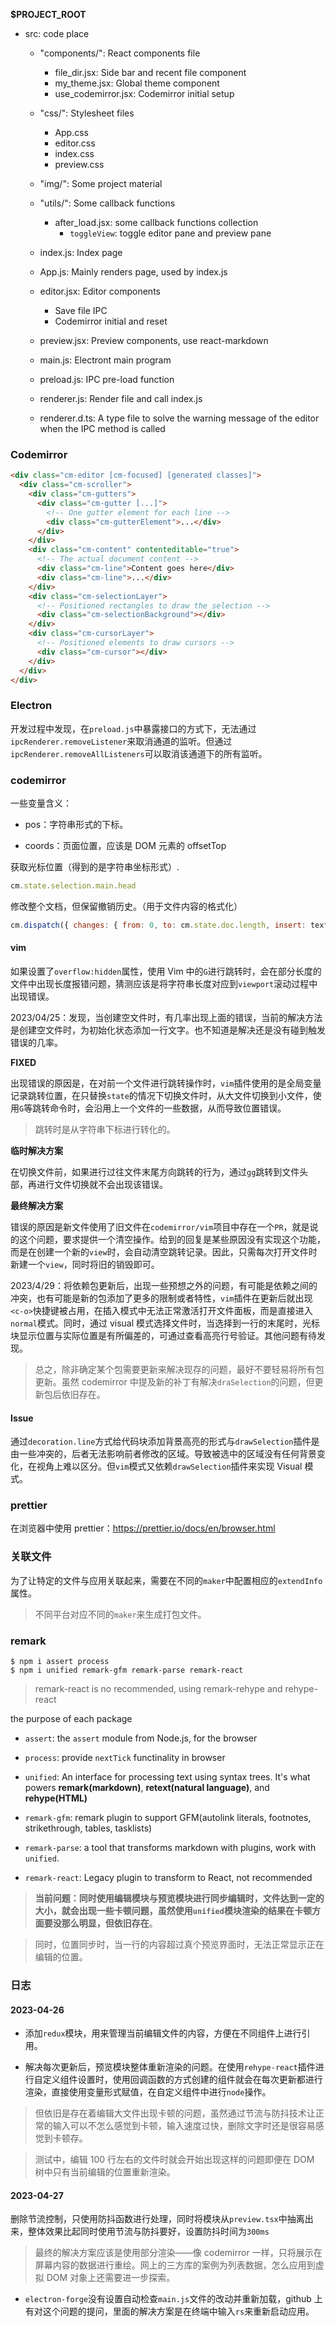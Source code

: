 **$PROJECT_ROOT**

- src: code place

  - "components/": React components file

    - file_dir.jsx: Side bar and recent file component
    - my_theme.jsx: Global theme component
    - use_codemirror.jsx: Codemirror initial setup

  - "css/": Stylesheet files

    - App.css
    - editor.css
    - index.css
    - preview.css

  - "img/": Some project material
  - "utils/": Some callback functions

    - after_load.jsx: some callback functions collection
      - `toggleView`: toggle editor pane and preview pane

  - index.js: Index page
  - App.js: Mainly renders page, used by index.js
  - editor.jsx: Editor components

    - Save file IPC
    - Codemirror initial and reset

  - preview.jsx: Preview components, use react-markdown
  - main.js: Electront main program
  - preload.js: IPC pre-load function
  - renderer.js: Render file and call index.js
  - renderer.d.ts: A type file to solve the warning message of the editor when the IPC method is called

### Codemirror

```html
<div class="cm-editor [cm-focused] [generated classes]">
  <div class="cm-scroller">
    <div class="cm-gutters">
      <div class="cm-gutter [...]">
        <!-- One gutter element for each line -->
        <div class="cm-gutterElement">...</div>
      </div>
    </div>
    <div class="cm-content" contenteditable="true">
      <!-- The actual document content -->
      <div class="cm-line">Content goes here</div>
      <div class="cm-line">...</div>
    </div>
    <div class="cm-selectionLayer">
      <!-- Positioned rectangles to draw the selection -->
      <div class="cm-selectionBackground"></div>
    </div>
    <div class="cm-cursorLayer">
      <!-- Positioned elements to draw cursors -->
      <div class="cm-cursor"></div>
    </div>
  </div>
</div>
```

### Electron

开发过程中发现，在`preload.js`中暴露接口的方式下，无法通过`ipcRenderer.removeListener`来取消通道的监听。但通过`ipcRenderer.removeAllListeners`可以取消该通道下的所有监听。

### codemirror

一些变量含义：

- pos：字符串形式的下标。

- coords：页面位置，应该是 DOM 元素的 offsetTop

获取光标位置（得到的是字符串坐标形式）.

```js
cm.state.selection.main.head
```

修改整个文档，但保留撤销历史。（用于文件内容的格式化）

```js
cm.dispatch({ changes: { from: 0, to: cm.state.doc.length, insert: text } })
```

#### vim

如果设置了`overflow:hidden`属性，使用 Vim 中的`G`进行跳转时，会在部分长度的文件中出现长度报错问题，猜测应该是将字符串长度对应到`viewport`滚动过程中出现错误。

2023/04/25：发现，当创建空文件时，有几率出现上面的错误，当前的解决方法是创建空文件时，为初始化状态添加一行文字。也不知道是解决还是没有碰到触发错误的几率。

**FIXED**

出现错误的原因是，在对前一个文件进行跳转操作时，`vim`插件使用的是全局变量记录跳转位置，在只替换`state`的情况下切换文件时，从大文件切换到小文件，使用`G`等跳转命令时，会沿用上一个文件的一些数据，从而导致位置错误。

> 跳转时是从字符串下标进行转化的。

**临时解决方案**

在切换文件前，如果进行过往文件末尾方向跳转的行为，通过`gg`跳转到文件头部，再进行文件切换就不会出现该错误。

**最终解决方案**

错误的原因是新文件使用了旧文件在`codemirror/vim`项目中存在一个`PR`，就是说的这个问题，要求提供一个清空操作。给到的回复是某些原因没有实现这个功能，而是在创建一个新的`view`时，会自动清空跳转记录。因此，只需每次打开文件时新建一个`view`，同时将旧的销毁即可。

2023/4/29：将依赖包更新后，出现一些预想之外的问题，有可能是依赖之间的冲突，也有可能是新的包添加了更多的限制或者特性，`vim`插件在更新后就出现`<c-o>`快捷键被占用，在插入模式中无法正常激活打开文件面板，而是直接进入`normal`模式。同时，通过 visual 模式选择文件时，当选择到一行的末尾时，光标块显示位置与实际位置是有所偏差的，可通过查看高亮行号验证。其他问题有待发现。

> 总之，除非确定某个包需要更新来解决现存的问题，最好不要轻易将所有包更新。虽然 codemirror 中提及新的补丁有解决`draSelection`的问题，但更新包后依旧存在。

#### Issue

通过`decoration.line`方式给代码块添加背景高亮的形式与`drawSelection`插件是由一些冲突的，后者无法影响前者修改的区域。导致被选中的区域没有任何背景变化，在视角上难以区分。但`vim`模式又依赖`drawSelection`插件来实现 Visual 模式。

### prettier

在浏览器中使用 prettier：https://prettier.io/docs/en/browser.html

### 关联文件

为了让特定的文件与应用关联起来，需要在不同的`maker`中配置相应的`extendInfo`属性。

> 不同平台对应不同的`maker`来生成打包文件。

### remark

```shell
$ npm i assert process
$ npm i unified remark-gfm remark-parse remark-react
```

> remark-react is no recommended, using remark-rehype and rehype-react

the purpose of each package

- `assert`: the `assert` module from Node.js, for the browser

- `process`: provide `nextTick` functinality in browser

- `unified`: An interface for processing text using syntax trees. It's what powers **remark(markdown)**, **retext(natural language)**, and **rehype(HTML)**

- `remark-gfm`: remark plugin to support GFM(autolink literals, footnotes, strikethrough, tables, tasklists)

- `remark-parse`: a tool that transforms markdown with plugins, work with `unified`.

- `remark-react`: Legacy plugin to transform to React, not recommended

> **当前问题：同时使用编辑模块与预览模块进行同步编辑时，文件达到一定的大小，就会出现一些卡顿问题，虽然使用`unified`模块渲染的结果在卡顿方面要没那么明显，但依旧存在**。

> 同时，位置同步时，当一行的内容超过真个预览界面时，无法正常显示正在编辑的位置。

### 日志

#### 2023-04-26

- 添加`redux`模块，用来管理当前编辑文件的内容，方便在不同组件上进行引用。

- 解决每次更新后，预览模块整体重新渲染的问题。在使用`rehype-react`插件进行自定义组件设置时，使用回调函数的方式创建的组件就会在每次更新都进行渲染，直接使用变量形式赋值，在自定义组件中进行`node`操作。

> 但依旧是存在着编辑大文件出现卡顿的问题，虽然通过节流与防抖技术让正常的输入可以不怎么感觉到卡顿，输入速度过快，删除文字时还是很容易感觉到卡顿存。

> 测试中，编辑 100 行左右的文件时就会开始出现这样的问题即便在 DOM 树中只有当前编辑的位置重新渲染。

#### 2023-04-27

删除节流控制，只使用防抖函数进行处理，同时将模块从`preview.tsx`中抽离出来，整体效果比起同时使用节流与防抖要好，设置防抖时间为`300ms`

> 最终的解决方案应该是使用部分渲染——像 codemirror 一样，只将展示在屏幕内容的数据进行重绘。网上的三方库的案例为列表数据，怎么应用到虚拟 DOM 对象上还需要进一步探索。

- `electron-forge`没有设置自动检查`main.js`文件的改动并重新加载，github 上有对这个问题的提问，里面的解决方案是在终端中输入`rs`来重新启动应用。
